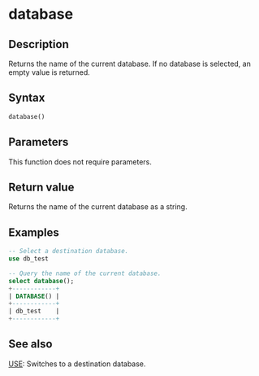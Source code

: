 # database

## Description

Returns the name of the current database. If no database is selected, an empty value is returned.

## Syntax

```Haskell
database()
```

## Parameters

This function does not require parameters.

## Return value

Returns the name of the current database as a string.

## Examples

```sql
-- Select a destination database.
use db_test

-- Query the name of the current database.
select database();
+------------+
| DATABASE() |
+------------+
| db_test    |
+------------+
```

## See also

[USE](../../sql-statements/data-definition/USE.md): Switches to a destination database.
